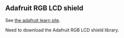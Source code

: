 ## Adafruit RGB LCD shield

See [the adafruit learn site](https://learn.adafruit.com/rgb-lcd-shield/using-the-rgb-lcd-shield).

Need to download the Adafruit RGB LCD shield library.

